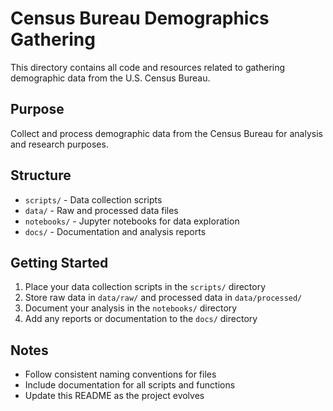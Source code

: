 # Census Bureau Demographics Gathering

This directory contains all code and resources related to gathering demographic data from the U.S. Census Bureau.

## Purpose
Collect and process demographic data from the Census Bureau for analysis and research purposes.

## Structure
- `scripts/` - Data collection scripts
- `data/` - Raw and processed data files
- `notebooks/` - Jupyter notebooks for data exploration
- `docs/` - Documentation and analysis reports

## Getting Started
1. Place your data collection scripts in the `scripts/` directory
2. Store raw data in `data/raw/` and processed data in `data/processed/`
3. Document your analysis in the `notebooks/` directory
4. Add any reports or documentation to the `docs/` directory

## Notes
- Follow consistent naming conventions for files
- Include documentation for all scripts and functions
- Update this README as the project evolves